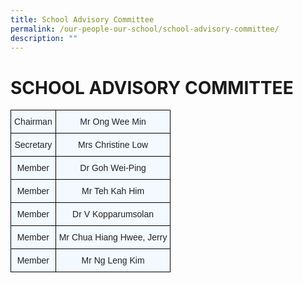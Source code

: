 ```yaml
---
title: School Advisory Committee
permalink: /our-people-our-school/school-advisory-committee/
description: ""
---
```

# SCHOOL ADVISORY COMMITTEE

<style type="text/css">
.tg  {border-collapse:collapse;border-spacing:0;}
.tg td{border-color:black;border-style:solid;border-width:1px;font-family:Arial, sans-serif;font-size:14px;
  overflow:hidden;padding:10px 5px;word-break:normal;}
.tg th{border-color:black;border-style:solid;border-width:1px;font-family:Arial, sans-serif;font-size:14px;
  font-weight:normal;overflow:hidden;padding:10px 5px;word-break:normal;}
.tg .tg-r129{background-color:#F2F9FF;color:#222;text-align:center;vertical-align:middle}
</style>
<table class="tg">
<thead>
  <tr>
    <th class="tg-r129"><span style="color:#222;background-color:#F2F9FF">Chairman</span></th>
    <th class="tg-r129"><span style="color:#222;background-color:#F2F9FF">Mr Ong Wee Min</span></th>
  </tr>
</thead>
<tbody>
  <tr>
    <td class="tg-r129"><span style="color:#222;background-color:#F2F9FF">Secretary</span></td>
    <td class="tg-r129"><span style="color:#222;background-color:#F2F9FF">Mrs Christine Low</span></td>
  </tr>
  <tr>
    <td class="tg-r129"><span style="color:#222;background-color:#F2F9FF">Member </span></td>
    <td class="tg-r129"><span style="color:#222;background-color:#F2F9FF">Dr Goh Wei-Ping</span></td>
  </tr>
  <tr>
    <td class="tg-r129"><span style="color:#222;background-color:#F2F9FF">Member</span><br></td>
    <td class="tg-r129"><span style="color:#222;background-color:#F2F9FF">Mr Teh Kah Him</span><br></td>
  </tr>
  <tr>
    <td class="tg-r129"><span style="color:#222;background-color:#F2F9FF">Member</span></td>
    <td class="tg-r129"><span style="color:#222;background-color:#F2F9FF">Dr V Kopparumsolan</span><br></td>
  </tr>
  <tr>
    <td class="tg-r129"><span style="color:#222;background-color:#F2F9FF">Member</span></td>
    <td class="tg-r129"><span style="color:#222;background-color:#F2F9FF">Mr Chua Hiang Hwee, Jerry </span><br></td>
  </tr>
  <tr>
    <td class="tg-r129"><span style="color:#222;background-color:#F2F9FF">Member</span></td>
    <td class="tg-r129"><span style="color:#222;background-color:#F2F9FF">Mr Ng Leng Kim</span></td>
  </tr>
</tbody>
</table>